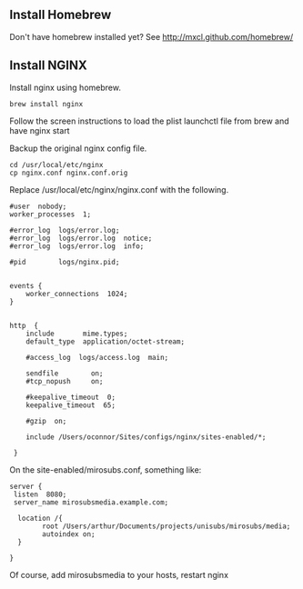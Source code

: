 
## Install Homebrew

Don't have homebrew installed yet? See http://mxcl.github.com/homebrew/

## Install NGINX

Install nginx using homebrew.

    brew install nginx

Follow the screen instructions to load the plist launchctl file from brew and have nginx start

Backup the original nginx config file.

    cd /usr/local/etc/nginx
    cp nginx.conf nginx.conf.orig

Replace /usr/local/etc/nginx/nginx.conf with the following.

    #user  nobody;
    worker_processes  1;

    #error_log  logs/error.log;
    #error_log  logs/error.log  notice;
    #error_log  logs/error.log  info;
    
    #pid        logs/nginx.pid;
    
    
    events {
        worker_connections  1024;
    }
    
    
    http  {
        include       mime.types;
        default_type  application/octet-stream;
    
        #access_log  logs/access.log  main;
    
        sendfile        on;
        #tcp_nopush     on;

        #keepalive_timeout  0;
        keepalive_timeout  65;

        #gzip  on;

        include /Users/oconnor/Sites/configs/nginx/sites-enabled/*;

     }

On the site-enabled/mirosubs.conf, something like:



    server {
     listen  8080;
     server_name mirosubsmedia.example.com;

      location /{
            root /Users/arthur/Documents/projects/unisubs/mirosubs/media;
    		autoindex on;
      }

    }

Of course, add mirosubsmedia to your hosts, restart nginx